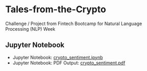 # Tales-from-the-Crypto
Challenge / Project from Fintech Bootcamp for Natural Language Processing (NLP) Week

## Jupyter Notebook

- Jupyter Notebook: [crypto_sentiment.ipynb](crypto_sentiment.ipynb)
- Jupyter Notebook: PDF Output: [crypto_sentiment.pdf](crypto_sentiment.pdf)